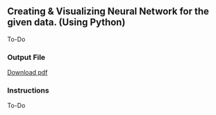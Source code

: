 ## Creating & Visualizing Neural Network for the given data. (Using Python) 

To-Do

### Output File

[Download pdf](https://drive.google.com/file/d/12f7-kRmtAPzFR0sUYTm4JGgr8_WlWF1h/view?usp=sharing)

### Instructions

To-Do